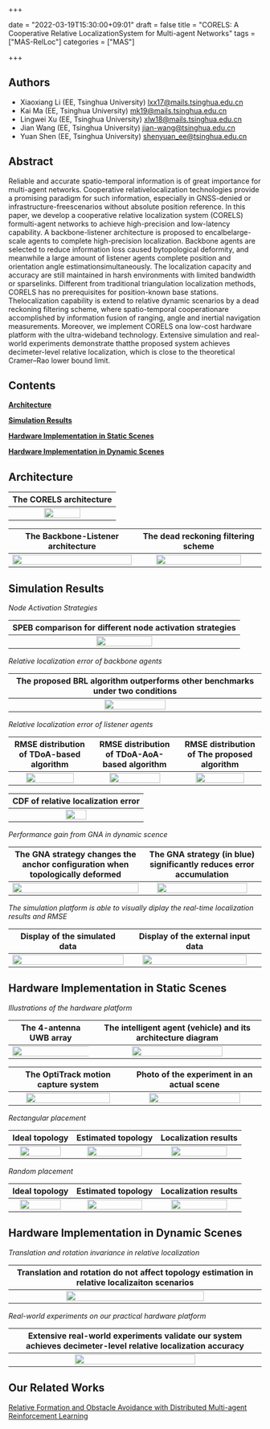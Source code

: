 +++

date = "2022-03-19T15:30:00+09:01"
draft = false
title = "CORELS:  A Cooperative Relative LocalizationSystem for Multi-agent Networks" 
tags  = ["MAS-RelLoc"]
categories = ["MAS"]


+++


## Authors

- Xiaoxiang Li (EE, Tsinghua University) <lxx17@mails.tsinghua.edu.cn>
- Kai Ma (EE, Tsinghua University) <mk19@mails.tsinghua.edu.cn>
- Lingwei Xu (EE, Tsinghua University) <xlw18@mails.tsinghua.edu.cn>
- Jian Wang (EE, Tsinghua University) <jian-wang@tsinghua.edu.cn>
- Yuan Shen (EE, Tsinghua University) <shenyuan_ee@tsinghua.edu.cn>


## Abstract
Reliable and accurate spatio-temporal information is of great importance for multi-agent networks. Cooperative relativelocalization technologies provide a promising paradigm for such information, especially in GNSS-denied or infrastructure-freescenarios without absolute position reference. In this paper, we develop a cooperative relative localization system (CORELS) formulti-agent networks to achieve high-precision and low-latency capability. A backbone-listener architecture is proposed to encalbelarge-scale agents to complete high-precision localization. Backbone agents are selected to reduce information loss caused bytopological deformity, and meanwhile a large amount of listener agents complete position and orientation angle estimationsimultaneously. The localization capacity and accuracy are still maintained in harsh environments with limited bandwidth or sparselinks. Different from traditional triangulation localization methods, CORELS has no prerequisites for position-known base stations. Thelocalization capability is extend to relative dynamic scenarios by a dead reckoning filtering scheme, where spatio-temporal cooperationare accomplished by information fusion of ranging, angle and inertial navigation measurements. Moreover, we implement CORELS ona low-cost hardware platform with the ultra-wideband technology. Extensive simulation and real-world experiments demonstrate thatthe proposed system achieves decimeter-level relative localization, which is close to the theoretical Cramer–Rao lower bound  limit.


<h2 id="Contents">Contents</h2>

<b><a href="#Architecture">Architecture</a></b><br>
<!-- <a href="#1.1">1.1 The CORELS architecture</a><br>-->

<b><a href="#Simulation Results">Simulation Results</a></b><br>
<!-- <a href="#2.1">2.1 Node activation strategies</a><br>
<a href="#2.2">2.2 Relative localization error of backbone agents</a><br>
<a href="#2.3">2.3 Relative localization error of listener agents</a><br>
<a href="#2.4">2.4 Performance gain from GNA in dynamic scence </a><br>
<a href="#2.5">2.5 Simulation platform</a><br>-->

<b><a href="#Hardware Implementation in Static Scenes">Hardware Implementation in Static Scenes</a></b><br>
<!-- <a href="#3.1">3.1  Illustrations of the hardware platform </a><br>
<a href="#3.2">3.2 Rectangular placement  </a><br> 
<a href="#3.3">3.3 Random placement </a><br>-->

<b><a href="#Hardware Implementation in Dynamic Scenes">Hardware Implementation in Dynamic Scenes</a></b><br>
<!-- <a href="#4.1">4.1 Translation and rotation in relative localization </a><br>
<a href="#4.2">4.2 Real-world experiment on our practical hardware platform</a><br> -->


<h2 id="Architecture">Architecture</h2>
<p><span id="1.1" name="Architecture"></span></p>
<table><thead>
<tr>
<th style="text-align: center">The CORELS architecture</th>
</tr></thead><tbody>
<tr>
<td style="text-align: center"><img src="../images/CORELS/CORELS.png" width="60%"/></td>
</tr>
</tbody></table>
<table><thead>
<tr>
<th style="text-align: center">The Backbone-Listener architecture</th>
<th style="text-align: center">The dead reckoning filtering scheme</th>
</tr></thead><tbody>
<tr>
<td style="text-align: center"><img src="../images/CORELS/system_model.png" width="100%"/></td>
<td style="text-align: center"><img src="../images/CORELS/DRFS.png" width="85%"/></td>
</tr>
</tbody></table>



<h2 id="Simulation Results"> Simulation Results</h2>

<p><span id="2.1" name="Node activation strategies"></span></p>
<p><em> Node Activation Strategies</em></p>
<table><thead>
<tr>
<th style="text-align: center">SPEB comparison for different node activation strategies</th>
</tr></thead><tbody>
<tr>
<td style="text-align: center"><img src="../images/CORELS/nodeact_results.png" width="50%"/></td>
</tr>
</tbody></table>

 <p><span id="2.2" name="Relative localization error of backbone agents"></span></p>
<p><em> Relative localization error of backbone agents</em></p>
<table><thead>
<tr>
<th style="text-align: center">The proposed BRL algorithm outperforms other benchmarks under two conditions</th>
</tr></thead><tbody>
<tr>
<td style="text-align: center"><img src="../images/CORELS/BRL_results.png" width="50%"/></td>
</tr>
</tbody></table>



<p><span id="2.3" name="Relative localization error of listener agents"></span></p>
<p><em>Relative localization error of listener agents</em></p>
<table><thead>
<tr>
<th style="text-align: center">RMSE  distribution  of  TDoA-based algorithm  </th>
<th style="text-align: center">RMSE  distribution  of  TDoA-AoA-based algorithm</th>
<th style="text-align: center">RMSE  distribution  of  The proposed algorithm</th>
</tr></thead><tbody>
<tr>
<td style="text-align: center"><img src="../images/CORELS/tdoa.png" width="80%"/></td>
<td style="text-align: center"><img src="../images/CORELS/tdoaaoa.png" width="80%"/></td>
<td style="text-align: center"><img src="../images/CORELS/pro_algo.png" width="80%"/></td>
</tr>
</tbody></table>

<table><thead>
<tr>
<th style="text-align: center">CDF of relative localization error </th>
</tr></thead><tbody>
<tr>
<td style="text-align: center"><img src="../images/CORELS/cdf.png" width="40%"/></td>
</tr>
</tbody></table>

<p><span id="2.4" name="Performance gain from GNA in dynamic scence"></span></p>
<p><em>Performance gain from GNA in dynamic scence</em></p>
<table><thead>
<tr>
<th style="text-align: center">The GNA strategy changes the anchor configuration when topologically deformed </th>
<th style="text-align: center">The GNA strategy (in blue) significantly reduces error accumulation   </th>
</tr></thead><tbody>
<tr>
<td style="text-align: center"><img src="../images/CORELS/dynamic_test.gif" width="100%"/></td>
<td style="text-align: center"><img src="../images/CORELS/dynamic_error.gif" width="90%"/></td>
</tr>
</tbody></table>

<p><span id="2.5" name="Simulation platform"></span></p>
<p><em>The simulation platform is able to visually diplay the  real-time localization results and RMSE</em></p>
<table><thead>
<tr>
<th style="text-align: center">Display of the simulated data </th>
<th style="text-align: center">Display of the external input data </th>
</tr></thead><tbody>
<tr>
<td style="text-align: center"><img src="../images/CORELS/Simu_platform1.gif" width="100%"/></td>
<td style="text-align: center"><img src="../images/CORELS/Simu_platform2.gif" width="91%"/></td>
</tr>
</tbody></table>

<h2 id="Hardware Implementation in Static Scenes"> Hardware Implementation in Static Scenes</h2>
<p><span id="3.1" name="Illustrations of the hardware platform"></span></p>
<p><em> Illustrations of the hardware platform</em></p>
<table><thead>
<tr>
<th style="text-align: center"> The 4-antenna UWB array </th>
<th style="text-align: center"> The  intelligent  agent  (vehicle)  and  its  architecture diagram</th>
</tr></thead><tbody>
<tr>
<td style="text-align: center"><img src="../images/CORELS/array.png" width="130%"/></td>
<td style="text-align: center"><img src="../images/CORELS/car.png" width="75%"/></td>
</tr>
</tbody></table>
<table><thead>
<tr>
<th style="text-align: center"> The  OptiTrack  motion  capture  system </th>
<th style="text-align: center"> Photo of the experiment in an actual scene</th>
</tr></thead><tbody>
<tr>
<td style="text-align: center"><img src="../images/CORELS/figure_hardware.png" width="87%"/></td>
<td style="text-align: center"><img src="../images/CORELS/realsense.jpg" width="85%"/></td>
</tr>
</tbody></table>

<p><span id="3.2" name="Rectangular placement"></span></p>
<p><em> Rectangular placement</em></p>
<table><thead>
<tr>
<th style="text-align: center">Ideal topology </th>
<th style="text-align: center">Estimated topology</th>
<th style="text-align: center">Localization results </th>
</tr></thead><tbody>
<tr>
<td style="text-align: center"><img src="../images/CORELS/Static-ideal-1.png" width="85%"/></td>
<td style="text-align: center"><img src="../images/CORELS/Static-real-1.png" width="85%"/></td>
<td style="text-align: center"><img src="../images/CORELS/Static-data-1.png" width="85%"/></td>
</tr>
</tbody></table>


<p><span id="3.3" name="Random placement"></span></p>
<p><em> Random placement</em></p>
<table><thead>
<tr>
<th style="text-align: center">Ideal topology </th>
<th style="text-align: center">Estimated topology</th>
<th style="text-align: center">Localization results </th>
</tr></thead><tbody>
<tr>
<td style="text-align: center"><img src="../images/CORELS/Static-ideal-2.png" width="85%"/></td>
<td style="text-align: center"><img src="../images/CORELS/Static-real-2.png" width="85%"/></td>
<td style="text-align: center"><img src="../images/CORELS/Static-data-2.png" width="85%"/></td>
</tr>
</tbody></table>


<h2 id="Hardware Implementation in Dynamic Scenes"> Hardware Implementation in Dynamic Scenes</h2>
<p><span id="4.1" name="Translation and rotation in relative localization"></span></p>
<p><em> Translation and rotation invariance in relative localization</em></p>
<table><thead>
<tr>
<th style="text-align: center"> Translation and rotation do not affect topology estimation in relative localizaiton scenarios </th>
</tr></thead><tbody>
<tr>
<td style="text-align: center"><img src="../images/CORELS/relative.gif" width="75%"/></td>
</tr>
</tbody></table>


<p><span id="4.2" name="Real-world experiment on our practical hardware platform"></span></p>
<p><em> Real-world experiments on our practical hardware platform</em></p>
<table><thead>
<tr>
<th style="text-align: center"> Extensive  real-world  experiments validate our system   achieves decimeter-level relative localization accuracy </th>

</tr></thead><tbody>
<tr>
<td style="text-align: center"><img src="../images/CORELS/dynamic.gif" width="70%"/></td>
</tr>
</tbody></table>

## Our Related Works

[Relative Formation and Obstacle Avoidance with Distributed Multi-agent Reinforcement Learning](/relativeformation/)<br>

